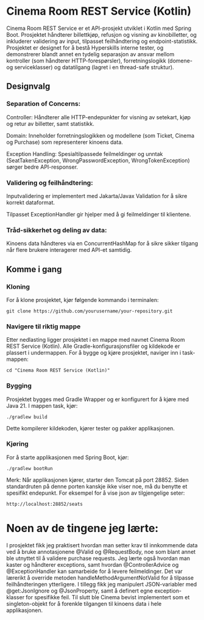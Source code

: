 # Cinema Room REST Service (Kotlin)

Cinema Room REST Service er et API-prosjekt utviklet i Kotlin med Spring Boot. Prosjektet håndterer billettkjøp, refusjon og visning av kinobilletter, og inkluderer validering av input, tilpasset feilhåndtering og endpoint-statistikk. Prosjektet er designet for å bestå Hyperskills interne tester, og demonstrerer blandt annet en tydelig separasjon av ansvar mellom kontroller (som håndterer HTTP-forespørsler), forretningslogikk (domene- og serviceklasser) og datatilgang (lagret i en thread-safe struktur).
## Designvalg

### Separation of Concerns:

  Controller: Håndterer alle HTTP-endepunkter for visning av setekart, kjøp og retur av billetter, samt statistikk.

  Domain: Inneholder forretningslogikken og modellene (som Ticket, Cinema og Purchase) som representerer kinoens data.

  Exception Handling: Spesialtilpassede feilmeldinger og unntak (SeatTakenException, WrongPasswordException, WrongTokenException) sørger bedre API-responser.

### Validering og feilhåndtering:

  Inputvalidering er implementert med Jakarta/Javax Validation for å sikre korrekt dataformat.

  Tilpasset ExceptionHandler gir hjelper med å gi feilmeldinger til klientene.

### Tråd-sikkerhet og deling av data:

  Kinoens data håndteres via en ConcurrentHashMap for å sikre sikker tilgang når flere brukere interagerer med API-et samtidig.

## Komme i gang
### Kloning

For å klone prosjektet, kjør følgende kommando i terminalen:

    git clone https://github.com/yourusername/your-repository.git

### Navigere til riktig mappe

Etter nedlasting ligger prosjektet i en mappe med navnet Cinema Room REST Service (Kotlin). Alle Gradle-konfigurasjonsfiler og kildekode er plassert i undermappen. For å bygge og kjøre prosjektet, naviger inn i task-mappen:

    cd "Cinema Room REST Service (Kotlin)"

### Bygging

Prosjektet bygges med Gradle Wrapper og er konfigurert for å kjøre med Java 21. I mappen task, kjør:

    ./gradlew build

Dette kompilerer kildekoden, kjører tester og pakker applikasjonen.
### Kjøring

For å starte applikasjonen med Spring Boot, kjør:

    ./gradlew bootRun

Merk:
Når applikasjonen kjører, starter den Tomcat på port 28852. Siden standardruten på denne porten kanskje ikke viser noe, må du benytte et spesifikt endepunkt. For eksempel for å vise json av tilgjengelige seter:

    http://localhost:28852/seats   




# Noen av de tingene jeg lærte:

I prosjektet fikk jeg praktisert  hvordan man setter krav til innkommende data ved å bruke annotasjonene @Valid og @RequestBody, noe som blant annet ble utnyttet til å validere purchase requests. Jeg lærte også hvordan man kaster og håndterer exceptions, samt hvordan @ControllerAdvice og @ExceptionHandler kan samarbeide for å levere feilmeldinger. Det var lærerikt å override metoden handleMethodArgumentNotValid for å tilpasse feilhåndteringen ytterligere. I tillegg fikk jeg manipulert JSON-variabler med @get:JsonIgnore og @JsonProperty, samt å definert egne exception-klasser for spesifikke feil. Til slutt ble Cinema bevist implementert som et singleton-objekt for å forenkle tilgangen til kinoens data i hele applikasjonen.


